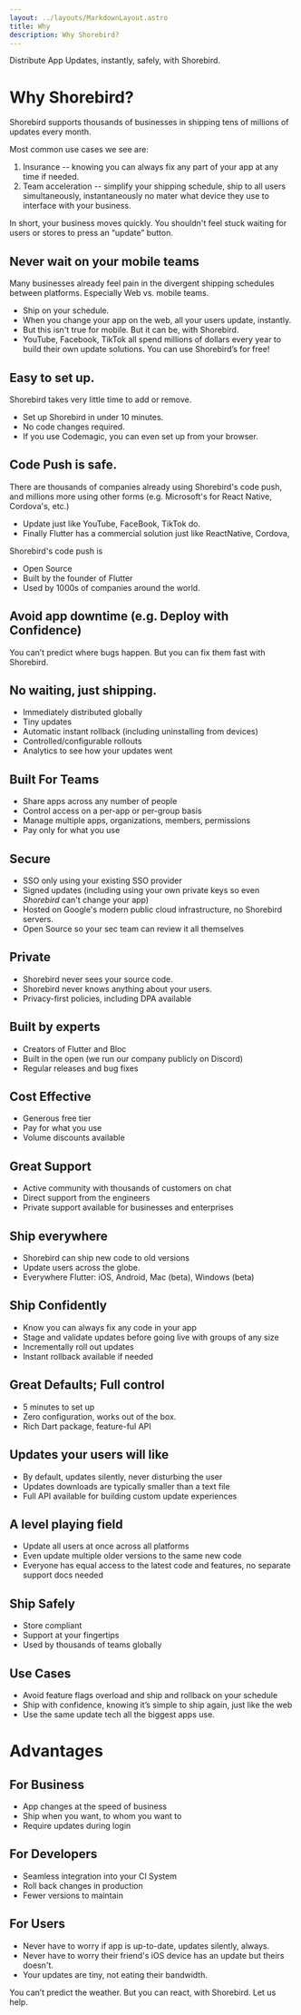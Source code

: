 ```yaml
---
layout: ../layouts/MarkdownLayout.astro
title: Why
description: Why Shorebird?
---
```


Distribute App Updates, instantly, safely, with Shorebird.

# Why Shorebird?

Shorebird supports thousands of businesses in shipping tens of millions of updates every month.

Most common use cases we see are:

1. Insurance -- knowing you can always fix any part of your app at any time if needed.
2. Team acceleration -- simplify your shipping schedule, ship to all users simultaneously, instantaneously no mater what device they use to interface with your business.

In short, your business moves quickly. You shouldn't feel stuck waiting for users or stores to press an “update” button.

## Never wait on your mobile teams

Many businesses already feel pain in the divergent shipping schedules between platforms. Especially Web vs. mobile teams.

- Ship on your schedule.
- When you change your app on the web, all your users update, instantly.
- But this isn't true for mobile. But it can be, with Shorebird.
- YouTube, Facebook, TikTok all spend millions of dollars every year to build their own update solutions. You can use Shorebird’s for free!

## Easy to set up.

Shorebird takes very little time to add or remove.

- Set up Shorebird in under 10 minutes.
- No code changes required.
- If you use Codemagic, you can even set up from your browser.

## Code Push is safe.

There are thousands of companies already using Shorebird's code push, and millions more using other forms (e.g. Microsoft's for React Native, Cordova's, etc.)

- Update just like YouTube, FaceBook, TikTok do.
- Finally Flutter has a commercial solution just like ReactNative, Cordova,

Shorebird's code push is

- Open Source
- Built by the founder of Flutter
- Used by 1000s of companies around the world.

## Avoid app downtime (e.g. Deploy with Confidence)

You can’t predict where bugs happen. But you can fix them fast with Shorebird.

## No waiting, just shipping.

- Immediately distributed globally
- Tiny updates
- Automatic instant rollback (including uninstalling from devices)
- Controlled/configurable rollouts
- Analytics to see how your updates went

## Built For Teams

- Share apps across any number of people
- Control access on a per-app or per-group basis
- Manage multiple apps, organizations, members, permissions
- Pay only for what you use

## Secure

- SSO only using your existing SSO provider
- Signed updates (including using your own private keys so even _Shorebird_ can't change your app)
- Hosted on Google's modern public cloud infrastructure, no Shorebird servers.
- Open Source so your sec team can review it all themselves

## Private

- Shorebird never sees your source code.
- Shorebird never knows anything about your users.
- Privacy-first policies, including DPA available

## Built by experts

- Creators of Flutter and Bloc
- Built in the open (we run our company publicly on Discord)
- Regular releases and bug fixes

## Cost Effective

- Generous free tier
- Pay for what you use
- Volume discounts available

## Great Support

- Active community with thousands of customers on chat
- Direct support from the engineers
- Private support available for businesses and enterprises

## Ship everywhere

- Shorebird can ship new code to old versions
- Update users across the globe.
- Everywhere Flutter: iOS, Android, Mac (beta), Windows (beta)

## Ship Confidently

- Know you can always fix any code in your app
- Stage and validate updates before going live with groups of any size
- Incrementally roll out updates
- Instant rollback available if needed

## Great Defaults; Full control

- 5 minutes to set up
- Zero configuration, works out of the box.
- Rich Dart package, feature-ful API

## Updates your users will like

- By default, updates silently, never disturbing the user
- Updates downloads are typically smaller than a text file
- Full API available for building custom update experiences

## A level playing field

- Update all users at once across all platforms
- Even update multiple older versions to the same new code
- Everyone has equal access to the latest code and features, no separate support docs needed

## Ship Safely

- Store compliant
- Support at your fingertips
- Used by thousands of teams globally

## Use Cases

- Avoid feature flags overload and ship and rollback on your schedule
- Ship with confidence, knowing it’s simple to ship again, just like the web
- Use the same update tech all the biggest apps use.

# Advantages

## For Business

- App changes at the speed of business
- Ship when you want, to whom you want to
- Require updates during login

## For Developers

- Seamless integration into your CI System
- Roll back changes in production
- Fewer versions to maintain

## For Users

- Never have to worry if app is up-to-date, updates silently, always.
- Never have to worry their friend's iOS device has an update but theirs doesn't.
- Your updates are tiny, not eating their bandwidth.

You can’t predict the weather.
But you can react, with Shorebird.
Let us help.
